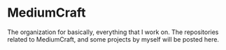 # MediumCraft
The organization for basically, everything that I work on.
The repositories related to MediumCraft, and some projects by myself will be posted here.

